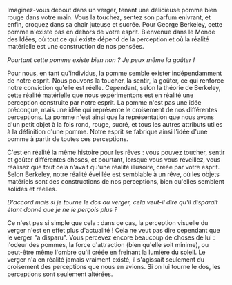 
Imaginez-vous debout dans un verger, tenant une délicieuse pomme bien rouge dans votre main. Vous la touchez, sentez son parfum enivrant, et enfin, croquez dans sa chair juteuse et sucrée. Pour George Berkeley, cette pomme n'existe pas en dehors de votre esprit. Bienvenue dans le Monde des Idées, où tout ce qui existe dépend de la perception et où la réalité matérielle est une construction de nos pensées.

_Pourtant cette pomme existe bien non ? Je peux même la goûter !_

Pour nous, en tant qu'individus, la pomme semble exister indépendamment de notre esprit. Nous pouvons la toucher, la sentir, la goûter, ce qui renforce notre conviction qu'elle est réelle. Cependant, selon la théorie de Berkeley, cette réalité matérielle que nous expérimentons est en réalité une perception construite par notre esprit. La pomme n'est pas une idée préconçue, mais une idée qui représente le croisement de nos différentes perceptions. La pomme n'est ainsi que la représentation que nous avons d'un petit objet à la fois rond, rouge, sucré, et tous les autres attributs utiles à la définition d'une pomme. Notre esprit se fabrique ainsi l'idée d'une pomme à partir de toutes ces perceptions. 

C'est en réalité la même histoire pour les rêves : vous pouvez toucher, sentir et goûter différentes choses, et pourtant, lorsque vous vous réveillez, vous réalisez que tout cela n'avait qu'une réalité illusoire, créée par votre esprit. Selon Berkeley, notre réalité éveillée est semblable à un rêve, où les objets matériels sont des constructions de nos perceptions, bien qu'elles semblent solides et réelles.

_D'accord mais si je tourne le dos au verger, cela veut-il dire qu'il disparaît étant donné que je ne le perçois plus ?_


Ce n'est pas si simple que cela : dans ce cas, la perception visuelle du verger n'est en effet plus d'actualité ! Cela ne veut pas dire cependant que le verger "a disparu". Vous percevez encore beaucoup de choses de lui : l'odeur des pommes, la force d'attraction (bien qu'elle soit minime), ou peut-être même l'ombre qu'il créée en freinant la lumière du soleil. Le verger n'a en réalité jamais vraiment existé, il s'agissait seulement du croisement des perceptions que nous en avions. Si on lui tourne le dos, les perceptions sont seulement altérées. 